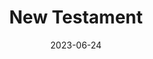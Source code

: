 ---
title: "New Testament"
cc-type: hashtag
ascend:
  - Jesus
date: 2023-06-24
hashtag: "new-testament"
related:
  - Old Testament
tags:
  - Bible
---